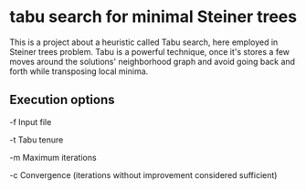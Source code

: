 # tabu search for minimal Steiner trees
This is a project about a heuristic called Tabu search, here employed in Steiner trees problem.
Tabu is a powerful technique, once it's stores a few moves around the solutions' neighborhood graph and avoid going back and forth while transposing local minima. 

## Execution options
-f Input file

-t Tabu tenure

-m Maximum iterations

-c Convergence (iterations without improvement considered sufficient)
